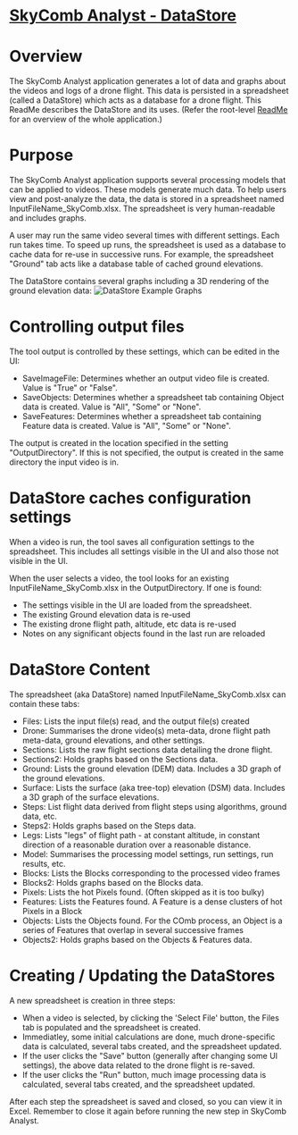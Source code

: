 # [SkyComb Analyst - DataStore](https://github.com/PhilipQuirke/SkyCombAnalystHelp/) 

# Overview
The SkyComb Analyst application generates a lot of data and graphs about the videos and logs of a drone flight. 
This data is persisted in a spreadsheet (called a DataStore) which acts as a database for a drone flight.
This ReadMe describes the DataStore and its uses. 
(Refer the root-level [ReadMe](ReadMe.md) for an overview of the whole application.)


# Purpose
The SkyComb Analyst application supports several processing models that can be applied to videos. 
These models generate much data. To help users view and post-analyze the data, the data is stored in a spreadsheet 
named InputFileName_SkyComb.xlsx. The spreadsheet is very human-readable and includes graphs.

A user may run the same video several times with different settings. Each run takes time. 
To speed up runs, the spreadsheet is used as a database to cache data for re-use in successive runs.
For example, the spreadsheet "Ground" tab acts like a database table of cached ground elevations. 

The DataStore contains several graphs including a 3D rendering of the ground elevation data:
![DataStore Example Graphs](./Static/XlsExampleGraphs.png?raw=true "DataStore Example Graphs")


# Controlling output files
The tool output is controlled by these settings, which can be edited in the UI:
- SaveImageFile: Determines whether an output video file is created. Value is "True" or "False". 
- SaveObjects: Determines whether a spreadsheet tab containing Object data is created. Value is "All", "Some" or "None". 
- SaveFeatures: Determines whether a spreadsheet tab containing Feature data is created. Value is "All", "Some" or "None". 

The output is created in the location specified in the setting "OutputDirectory". 
If this is not specified, the output is created in the same directory the input video is in.
		

# DataStore caches configuration settings
When a video is run, the tool saves all configuration settings to the spreadsheet. 
This includes all settings visible in the UI and also those not visible in the UI.

When the user selects a video, the tool looks for an existing InputFileName_SkyComb.xlsx 
in the OutputDirectory. If one is found:
- The settings visible in the UI are loaded from the spreadsheet.
- The existing Ground elevation data is re-used
- The existing drone flight path, altitude, etc data is re-used
- Notes on any significant objects found in the last run are reloaded


# DataStore Content
The spreadsheet (aka DataStore) named InputFileName_SkyComb.xlsx can contain these tabs:
- Files: Lists the input file(s) read, and the output file(s) created
- Drone: Summarises the drone video(s) meta-data, drone flight path meta-data, ground elevations, and other settings.
- Sections: Lists the raw flight sections data detailing the drone flight. 
- Sections2: Holds graphs based on the Sections data. 
- Ground: Lists the ground elevation (DEM) data. Includes a 3D graph of the ground elevations.
- Surface: Lists the surface (aka tree-top) elevation (DSM) data. Includes a 3D graph of the surface elevations.
- Steps: List flight data derived from flight steps using algorithms, ground data, etc.
- Steps2: Holds graphs based on the Steps data.
- Legs: Lists "legs" of flight path - at constant altitude, in constant direction of a reasonable duration over a reasonable distance. 
- Model: Summarises the processing model settings, run settings, run results, etc.
- Blocks: Lists the Blocks corresponding to the processed video frames
- Blocks2: Holds graphs based on the Blocks data. 
- Pixels: Lists the hot Pixels found. (Often skipped as it is too bulky)
- Features: Lists the Features found. A Feature is a dense clusters of hot Pixels in a Block
- Objects: Lists the Objects found. For the COmb process, an Object is a series of Features that overlap in several successive frames 
- Objects2: Holds graphs based on the Objects & Features data. 


# Creating / Updating the DataStores 
A new spreadsheet is creation in three steps:
- When a video is selected, by clicking the 'Select File' button, the Files tab is populated and the spreadsheet is created.
- Immediatley, some initial calculations are done, much drone-specific data is calculated, several tabs created, and the spreadsheet updated.
- If the user clicks the "Save" button (generally after changing some UI settings), the above data related to the drone flight is re-saved.
- If the user clicks the "Run" button, much image processing data is calculated, several tabs created, and the spreadsheet updated.

After each step the spreadsheet is saved and closed, so you can view it in Excel. 
Remember to close it again before running the new step in SkyComb Analyst.
